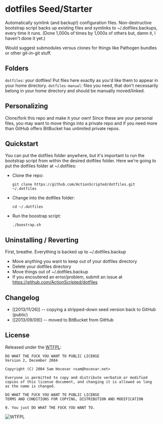dotfiles Seed/Starter
===

Automatically symlink (and backup!) configuration files. Non-destructive bootstrap script backs up existing files and symlinks to ~/.dotfiles.backups, every time it runs. (Done 1,000s of times by 1,000s of others but, damn it, I haven't done it yet.)

Would suggest submodules versus clones for things like Pathogen bundles or other git-in-git stuff.


Folders
---
`dotfiles`: your dotfiles! Put files here exactly as you'd like them to appear in your home directory.
`dotfiles-manual`: files you need, that don't necessarily belong in your home directory and should be manually moved/linked.


Personalizing
---
Clone/fork this repo and make it your own! Since these are your personal files, you may want to move things into a private repo and if you need more than GitHub offers BitBucket has unlimited private repos.


Quickstart
---
You can put the dotfiles folder anywhere, but it's important to run the bootstrap script from within the desired dotfiles folder. Here we're going to put the dotfiles folder at ~/.dotfiles:

* Clone the repo:

    `git clone https://github.com/ActionScripted/dotfiles.git ~/.dotfiles`


* Change into the dotfiles folder:

    `cd ~/.dotfiles`

* Run the boostrap script:

    `./boostrap.sh`


Uninstalling / Reverting
---
First, breathe. Everything is backed up to ~/.dotfiles.backup

* Move anything you want to keep out of your dotfiles directory
* Delete your dotfiles directory
* Move things out of ~/.dotfiles.backup
* If you encoutered an error/problem, submit an issue at https://github.com/ActionScripted/dotfiles


Changelog
---

* [[2013/11/26]] -- copying a stripped-down seed version back to GitHub (public)
* [[2013/09/09]] -- moved to BitBucket from GitHub


License
---
Released under the [WTFPL](http://www.wtfpl.net/about/):

    DO WHAT THE FUCK YOU WANT TO PUBLIC LICENSE
    Version 2, December 2004

    Copyright (C) 2004 Sam Hocevar <sam@hocevar.net>

    Everyone is permitted to copy and distribute verbatim or modified
    copies of this license document, and changing it is allowed as long
    as the name is changed.

    DO WHAT THE FUCK YOU WANT TO PUBLIC LICENSE
    TERMS AND CONDITIONS FOR COPYING, DISTRIBUTION AND MODIFICATION

    0. You just DO WHAT THE FUCK YOU WANT TO.


![WTFPL](http://www.wtfpl.net/wp-content/uploads/2012/12/wtfpl-badge-4.png)
